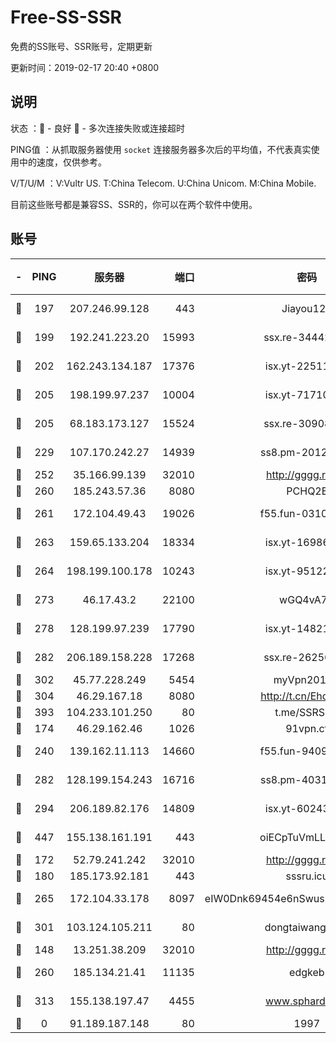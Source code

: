 # Free-SS-SSR

免费的SS账号、SSR账号，定期更新

更新时间：2019-02-17 20:40 +0800

## 说明

状态     ：🙂 - 良好 🙁 - 多次连接失败或连接超时

PING值   ：从抓取服务器使用 `socket` 连接服务器多次后的平均值，不代表真实使用中的速度，仅供参考。

V/T/U/M  ：V:Vultr US. T:China Telecom. U:China Unicom. M:China Mobile.

目前这些账号都是兼容SS、SSR的，你可以在两个软件中使用。

## 账号

|-|PING|服务器|端口|密码|加密方式|区域|V/T/U/M|
|:----:|:----:|:-----:|-----:|:----:|:----:|:----:|:----:|
|🙂|197|207.246.99.128|443|Jiayou123|aes-256-cfb|US|10↑/10↑/10↑/10↑|
|🙂|199|192.241.223.20|15993|ssx.re-34442066|aes-256-cfb|US|7↑/6↑/6↑/6↑|
|🙂|202|162.243.134.187|17376|isx.yt-22511137|aes-256-cfb|US|10↑/10↑/10↑/10↑|
|🙂|205|198.199.97.237|10004|isx.yt-71710989|aes-256-cfb|US|10↑/10↑/10↑/10↑|
|🙂|205|68.183.173.127|15524|ssx.re-30908563|aes-256-cfb|US|7↑/6↑/6↑/6↑|
|🙂|229|107.170.242.27|14939|ss8.pm-20121977|aes-256-cfb|US|10↑/10↑/9↑/10↑|
|🙂|252|35.166.99.139|32010|http://gggg.rocks|chacha20|US|10↑/9↑/9↑/10↑|
|🙂|260|185.243.57.36|8080|PCHQ2E|rc4-md5|US|10↑/9↑/9↑/8↑|
|🙂|261|172.104.49.43|19026|f55.fun-03102738|aes-256-cfb|SG|7↑/6↑/6↑/6↑|
|🙂|263|159.65.133.204|18334|isx.yt-16986741|aes-256-cfb|SG|10↑/10↑/10↑/10↑|
|🙂|264|198.199.100.178|10243|isx.yt-95122383|aes-256-cfb|US|10↑/10↑/10↑/10↑|
|🙂|273|46.17.43.2|22100|wGQ4vA7D|aes-256-gcm|RU|4↓/10↑/10↑/10↑|
|🙂|278|128.199.97.239|17790|isx.yt-14821817|aes-256-cfb|SG|10↑/10↑/10↑/10↑|
|🙂|282|206.189.158.228|17268|ssx.re-26256938|aes-256-cfb|SG|7↑/6↑/6↑/6↑|
|🙂|302|45.77.228.249|5454|myVpn2019[]|rc4-md5|GB|10↑/10↑/10↑/10↑|
|🙂|304|46.29.167.18|8080|http://t.cn/EhdmTxe|rc4-md5|RU|10↑/10↑/10↑/10↑|
|🙂|393|104.233.101.250|80|t.me/SSRSUB|rc4-md5|CA|10↑/10↑/10↑/10↑|
|🙂|174|46.29.162.46|1026|91vpn.cf|rc4-md5|RU|7↓/10↑/10↑/10↑|
|🙂|240|139.162.11.113|14660|f55.fun-94092680|aes-256-cfb|SG|10↑/10↑/9↑/10↑|
|🙂|282|128.199.154.243|16716|ss8.pm-40312717|aes-256-cfb|SG|10↑/10↑/9↑/10↑|
|🙂|294|206.189.82.176|14809|isx.yt-60243867|aes-256-cfb|SG|10↑/10↑/10↑/10↑|
|🙂|447|155.138.161.191|443|oiECpTuVmLLxk4Ts|aes-256-cfb|US|9↑/10↑/10↑/9↑|
|🙂|172|52.79.241.242|32010|http://gggg.rocks|chacha20|KR|9↑/8↑/9↑/9↑|
|🙂|180|185.173.92.181|443|sssru.icu|rc4-md5|RU|9↑/10↑/9↑/9↑|
|🙂|265|172.104.33.178|8097|eIW0Dnk69454e6nSwuspv9DmS201tQ0D|aes-256-cfb|SG|10↑/10↑/10↑/10↑|
|🙂|301|103.124.105.211|80|dongtaiwang.com|aes-256-cfb|US|9↑/10↑/10↑/10↑|
|🙁|148|13.251.38.209|32010|http://gggg.rocks|chacha20|SG|10↑/10↑/10↑/10↑|
|🙁|260|185.134.21.41|11135|edgkeb|aes-256-cfb|GB|10↑/10↑/10↑/10↑|
|🙁|313|155.138.197.47|4455|www.sphard.com|aes-256-cfb|US|8↑/9↑/9↑/9↑|
|🙁|0|91.189.187.148|80|1997|chacha20|US|10↑/10↑/10↑/10↑|
